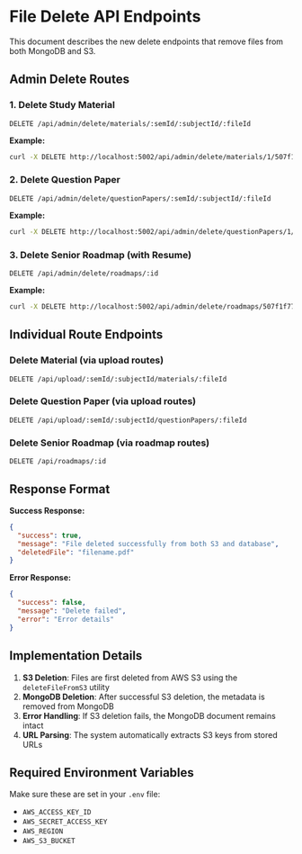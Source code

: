 # File Delete API Endpoints

This document describes the new delete endpoints that remove files from both MongoDB and S3.

## Admin Delete Routes

### 1. Delete Study Material
```
DELETE /api/admin/delete/materials/:semId/:subjectId/:fileId
```

**Example:**
```bash
curl -X DELETE http://localhost:5002/api/admin/delete/materials/1/507f1f77bcf86cd799439011/507f1f77bcf86cd799439012
```

### 2. Delete Question Paper
```
DELETE /api/admin/delete/questionPapers/:semId/:subjectId/:fileId
```

**Example:**
```bash
curl -X DELETE http://localhost:5002/api/admin/delete/questionPapers/1/507f1f77bcf86cd799439011/507f1f77bcf86cd799439012
```

### 3. Delete Senior Roadmap (with Resume)
```
DELETE /api/admin/delete/roadmaps/:id
```

**Example:**
```bash
curl -X DELETE http://localhost:5002/api/admin/delete/roadmaps/507f1f77bcf86cd799439011
```

## Individual Route Endpoints

### Delete Material (via upload routes)
```
DELETE /api/upload/:semId/:subjectId/materials/:fileId
```

### Delete Question Paper (via upload routes)
```
DELETE /api/upload/:semId/:subjectId/questionPapers/:fileId
```

### Delete Senior Roadmap (via roadmap routes)
```
DELETE /api/roadmaps/:id
```

## Response Format

**Success Response:**
```json
{
  "success": true,
  "message": "File deleted successfully from both S3 and database",
  "deletedFile": "filename.pdf"
}
```

**Error Response:**
```json
{
  "success": false,
  "message": "Delete failed",
  "error": "Error details"
}
```

## Implementation Details

1. **S3 Deletion**: Files are first deleted from AWS S3 using the `deleteFileFromS3` utility
2. **MongoDB Deletion**: After successful S3 deletion, the metadata is removed from MongoDB
3. **Error Handling**: If S3 deletion fails, the MongoDB document remains intact
4. **URL Parsing**: The system automatically extracts S3 keys from stored URLs

## Required Environment Variables

Make sure these are set in your `.env` file:
- `AWS_ACCESS_KEY_ID`
- `AWS_SECRET_ACCESS_KEY`
- `AWS_REGION`
- `AWS_S3_BUCKET`
